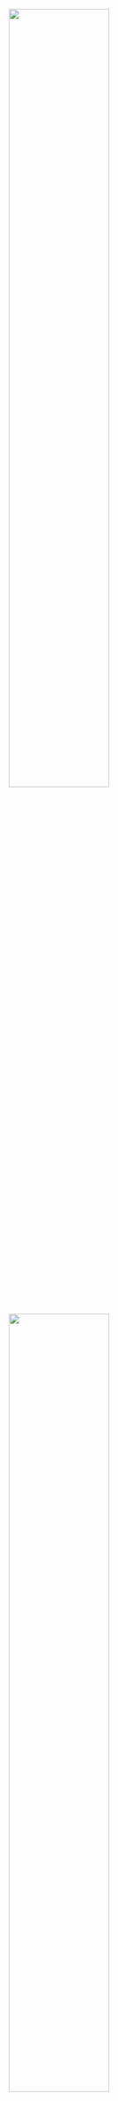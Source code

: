 <p align="center"><img width="60%" src="https://github-readme-stats.vercel.app/api?username=youtalk&show_icons=true" /></p>
<p align="center"><img width="60%" src="https://github-readme-stats.vercel.app/api/top-langs/?username=youtalk&layout=compact" /></p>
<p align="center"><img width="60%" src="https://github-profile-trophy.vercel.app/?username=youtalk&rank=SSS,SS,S,AAA" /></p>
